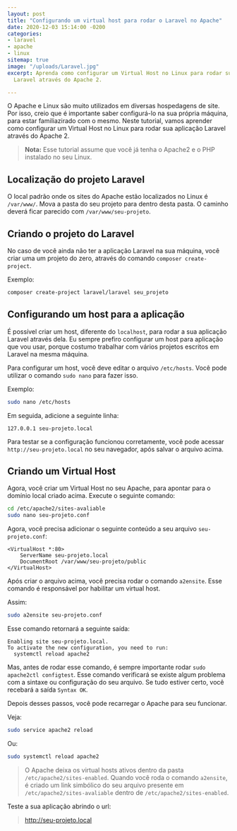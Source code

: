 ```yaml
---
layout: post
title: "Configurando um virtual host para rodar o Laravel no Apache"
date: 2020-12-03 15:14:00 -0200
categories:
- laravel
- apache
- linux
sitemap: true
image: "/uploads/Laravel.jpg"
excerpt: Aprenda como configurar um Virtual Host no Linux para rodar sua aplicação
  Laravel através do Apache 2.

---
```

O Apache e Linux são muito utilizados em diversas hospedagens de site. Por isso, creio que é importante saber configurá-lo na sua própria máquina, para estar familiazirado com o mesmo. Neste tutorial, vamos aprender como configurar um Virtual Host no Linux para rodar sua aplicação Laravel através do Apache 2.

> **Nota:** Esse tutorial assume que você já tenha o Apache2 e o PHP instalado no seu Linux.

## Localização do projeto Laravel

O local padrão onde os sites do Apache estão localizados no Linux é `/var/www/`.  Mova a pasta do seu projeto para dentro desta pasta. O caminho deverá ficar parecido com `/var/www/seu-projeto`.

## Criando o projeto do Laravel

No caso de você ainda não ter a aplicação Laravel na sua máquina, você criar uma um projeto do zero, através do comando  `composer create-project`.

Exemplo:

```bash
composer create-project laravel/laravel seu_projeto
```

## Configurando um host para a aplicação

É possível criar um host, diferente do `localhost`, para rodar a sua aplicação Laravel através dela. Eu sempre prefiro configurar um host para aplicação que vou usar, porque costumo trabalhar com vários projetos escritos em Laravel na mesma máquina.

Para configurar um host, você deve editar o arquivo `/etc/hosts`. Você pode utilizar o comando `sudo nano` para fazer isso.

Exemplo:

```bash
sudo nano /etc/hosts
```

Em seguida, adicione a seguinte linha:

    127.0.0.1 seu-projeto.local

Para testar se a configuração funcionou corretamente, você pode acessar `http://seu-projeto.local` no seu navegador, após salvar o arquivo acima.

## Criando um Virtual Host

Agora, você criar um Virtual Host no seu Apache, para apontar para o domínio local criado acima.
Execute o seguinte comando:

```bash
cd /etc/apache2/sites-avaliable
sudo nano seu-projeto.conf
```

Agora, você precisa adicionar o seguinte conteúdo a seu arquivo `seu-projeto.conf`:

```
<VirtualHost *:80>
    ServerName seu-projeto.local
    DocumentRoot /var/www/seu-projeto/public
</VirtualHost>
```

Após criar o arquivo acima, você precisa rodar o comando `a2ensite`. Esse comando é responsável por habilitar um virtual host.

Assim:

```bash
sudo a2ensite seu-projeto.conf
```

Esse comando retornará a seguinte saída:

    Enabling site seu-projeto.local.
    To activate the new configuration, you need to run:
      systemctl reload apache2

Mas, antes de rodar esse comando, é sempre importante rodar `sudo apache2ctl configtest`. Esse comando verificará se existe algum problema com a sintaxe ou configuração do seu arquivo. Se tudo estiver certo, você recebará a saída `Syntax OK`.

Depois desses passos, você pode recarregar o Apache para seu funcionar.

Veja:

```bash
sudo service apache2 reload
```

Ou:

```bash
sudo systemctl reload apache2
```

> O Apache deixa os virtual hosts ativos dentro da pasta `/etc/apache2/sites-enabled`. Quando você roda o comando `a2ensite`, é criado um link simbólico do seu arquivo presente em `/etc/apache2/sites-avaliable` dentro de `/etc/apache2/sites-enabled`.

Teste a sua aplicação abrindo o url:

> http://seu-projeto.local